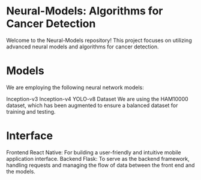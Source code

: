 # Neural-Models: Algorithms for Cancer Detection
Welcome to the Neural-Models repository! This project focuses on utilizing advanced neural models and algorithms for cancer detection.

# Models
  We are employing the following neural network models:

  Inception-v3
  Inception-v4
  YOLO-v8
  Dataset
  We are using the HAM10000 dataset, which has been augmented to ensure a balanced dataset for training and testing.

# Interface
  Frontend
  React Native: For building a user-friendly and intuitive mobile application interface.
  Backend
  Flask: To serve as the backend framework, handling requests and managing the flow of data between the front end and the models.


